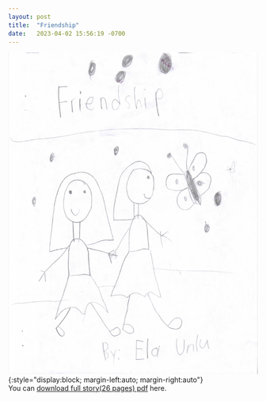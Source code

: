 ```yaml
---
layout: post
title:  "Friendship"
date:   2023-04-02 15:56:19 -0700
---
```

![Friendship](/assets/friendship.png){:style="display:block; margin-left:auto; margin-right:auto"}
\
You can [download full story(26 pages) pdf](/assets/friendship.pdf) here.
